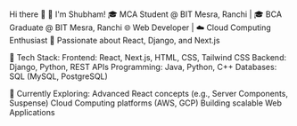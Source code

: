 Hi there 👋
👋 I'm Shubham!
🎓 MCA Student @ BIT Mesra, Ranchi | 🎓 BCA Graduate @ BIT Mesra, Ranchi
🌐 Web Developer | ☁️ Cloud Computing Enthusiast
🚀 Passionate about React, Django, and Next.js

🔧 Tech Stack:
Frontend: React, Next.js, HTML, CSS, Tailwind CSS
Backend: Django, Python, REST APIs
Programming: Java, Python, C++
Databases: SQL (MySQL, PostgreSQL)

🚀 Currently Exploring:
Advanced React concepts (e.g., Server Components, Suspense)
Cloud Computing platforms (AWS, GCP)
Building scalable Web Applications
